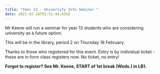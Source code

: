 ```yaml
---
title: "Year 13 - University Info Seminar "
date: 2021-02-18T01:51:44.636Z
---
```

Mr Keene will run a seminar for year 13 students who are considering university as a future option. 

This will be in the library, period 2 on Thursday 18 February. 

Thanks to those who registered for this event. Entry is by individual ticket - these are in form class registers now. No ticket, no entry! 

**Forgot to register? See Mr. Keene, START of 1st break (Weds.) in LB1.**
